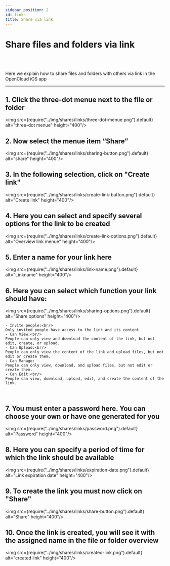 ```yaml
---
sidebar_position: 2
id: links
title: Share via link
---
```


# Share files and folders via link

<br/><br/>

Here we explain how to share files and folders with others via link in the OpenCloud iOS app

---

## 1. Click the three-dot menue next to the file or folder

<img src={require("../img/shares/links/three-dot-menue.png").default} alt="three-dot menue" height="400"/>
<br/>

## 2. Now select the menue item “Share”

<img src={require("../img/shares/links/sharing-button.png").default} alt="share" height="400"/>
<br/>

## 3. In the following selection, click on "Create link"

<img src={require("../img/shares/links/create-link-button.png").default} alt="Create link" height="400"/>
<br/>

## 4. Here you can select and specify several options for the link to be created

<img src={require("../img/shares/links/create-link-options.png").default} alt="Overview link menue" height="400"/>
<br/>

## 5. Enter a name for your link here

<img src={require("../img/shares/links/link-name.png").default} alt="Linkname" height="400"/>
<br/>

## 6. Here you can select which function your link should have:<br/>

<img src={require("../img/shares/links/sharing-options.png").default} alt="Share options" height="400"/>

    - Invite people:<br/>
    Only invited people have access to the link and its content.
    - Can View:<br/>
    People can only view and download the content of the link, but not edit, create, or upload.
    - Can Upload:<br/>
    People can only view the content of the link and upload files, but not edit or create them.
    - Can Manage:
    People can only view, download, and upload files, but not edit or create them.
    - Can Edit:<br/>
    People can view, download, upload, edit, and create the content of the link.

<br/>

## 7. You must enter a password here. You can choose your own or have one generated for you

<img src={require("../img/shares/links/password.png").default} alt="Password" height="400"/>
<br/>

## 8. Here you can specify a period of time for which the link should be available

<img src={require("../img/shares/links/expiration-date.png").default} alt="Link expiration date" height="400"/>
<br/>

## 9. To create the link you must now click on "Share"

<img src={require("../img/shares/links/share-button.png").default} alt="Share" height="400"/>
<br/>

## 10. Once the link is created, you will see it with the assigned name in the file or folder overview

<img src={require("../img/shares/links/created-link.png").default} alt="created link" height="400"/>
